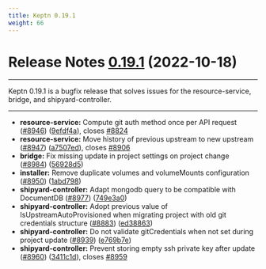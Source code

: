 ```yaml
---
title: Keptn 0.19.1
weight: 66
---
```


# Release Notes [0.19.1](https://github.com/keptn/keptn/compare/0.19.0...0.19.1) (2022-10-18)

---

Keptn 0.19.1 is a bugfix release that solves issues for the resource-service, bridge, and shipyard-controller.

---

* **resource-service:** Compute git auth method once per API request  ([#8946](https://github.com/keptn/keptn/issues/8946)) ([9efdf4a](https://github.com/keptn/keptn/commit/9efdf4a2596dff2eb517f3070494824e3cd850ca)), closes [#8824](https://github.com/keptn/keptn/issues/8824)
* **resource-service:** Move history of previous upstream to new upstream ([#8947](https://github.com/keptn/keptn/issues/8947)) ([a7507ed](https://github.com/keptn/keptn/commit/a7507edc6af19eca0c11448299e4d89ae3a05a6e)), closes [#8906](https://github.com/keptn/keptn/issues/8906)
* **bridge:** Fix missing update in project settings on project change ([#8984](https://github.com/keptn/keptn/issues/8984)) ([56928d5](https://github.com/keptn/keptn/commit/56928d5e31f368db1dd057deaaf447e7ad556841))
* **installer:** Remove duplicate volumes and volumeMounts configuration ([#8950](https://github.com/keptn/keptn/issues/8950)) ([1abd798](https://github.com/keptn/keptn/commit/1abd7985b6c4e550064b6cd45c652aff412c0a00))
* **shipyard-controller:** Adapt mongodb query to be compatible with DocumentDB ([#8977](https://github.com/keptn/keptn/issues/8977)) ([749e3a0](https://github.com/keptn/keptn/commit/749e3a0c5f52fd3c5854ade3005270c0bc95a5a2))
* **shipyard-controller:** Adopt previous value of IsUpstreamAutoProvisioned when migrating project with old git credentials structure ([#8883](https://github.com/keptn/keptn/issues/8883)) ([ed38863](https://github.com/keptn/keptn/commit/ed38863ddc64fcadd586727f6c256a7fc7e60f65))
* **shipyard-controller:** Do not validate gitCredentials when not set during project update ([#8939](https://github.com/keptn/keptn/issues/8939)) ([e769b7e](https://github.com/keptn/keptn/commit/e769b7e9f3e1d9c09dc5c33cca74b3baab5f8f35))
* **shipyard-controller:** Prevent storing empty ssh private key after update ([#8960](https://github.com/keptn/keptn/issues/8960)) ([3411c1d](https://github.com/keptn/keptn/commit/3411c1d5a68439cc74e5a43badba332ae20de5ea)), closes [#8959](https://github.com/keptn/keptn/issues/8959)